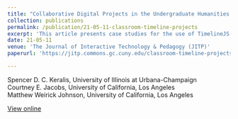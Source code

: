 ```yaml
---
title: "Collaborative Digital Projects in the Undergraduate Humanities Classroom: Case Studies with TimelineJS"
collection: publications
permalink: /publication/21-05-11-classroom-timeline-projects
excerpt: 'This article presents case studies for the use of TimelineJS in two types of courses: sophomore-level humanities survey courses at the University of North Texas (UNT), and senior capstone history seminars at the University of California Los Angeles (UCLA), both large land-grant research institutions. The case studies offer a framework for assignment scaffolding (including iteration and reflection), FERPA rights management, and describe models of faculty-librarian collaboration in assignment design and implementation. These assignments provide students an introduction to basic metadata and HTML markup skills and empower them to explore the historical contexts of primary sources by visualizing the chronology of historical periods.'
date: 21-05-11
venue: 'The Journal of Interactive Technology & Pedagogy (JITP)'
paperurl: 'https://jitp.commons.gc.cuny.edu/classroom-timeline-projects/'

---
```

Spencer D. C. Keralis, University of Illinois at Urbana-Champaign  
Courtney E. Jacobs, University of California, Los Angeles  
Matthew Weirick Johnson, University of California, Los Angeles 

[View online](https://jitp.commons.gc.cuny.edu/classroom-timeline-projects/)
